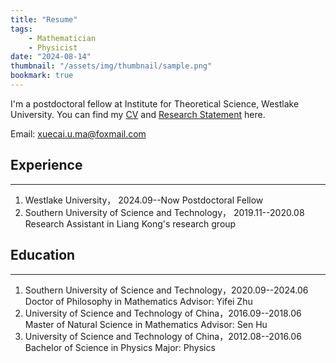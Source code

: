 ```yaml
---
title: "Resume"
tags:
    - Mathematician
    - Physicist
date: "2024-08-14"
thumbnail: "/assets/img/thumbnail/sample.png"
bookmark: true
---
```




I'm a postdoctoral  fellow at Institute for Theoretical Science, Westlake University. You can find my [CV](files/Xuecai_CV.pdf) and [Research Statement](files/Xuecai_Research.pdf) here.  	

Email: xuecai.u.ma@foxmail.com


## Experience
---
1. Westlake  University， 2024.09--Now 
   Postdoctoral Fellow
2. Southern University of Science and Technology， 2019.11--2020.08 
   Research Assistant in Liang Kong's research group



## Education
---
1. Southern University of Science and Technology，2020.09--2024.06
   Doctor of Philosophy in Mathematics
   Advisor: Yifei Zhu
2. University of Science and Technology of China，2016.09--2018.06
 Master of Natural Science in Mathematics
 Advisor: Sen Hu
3. University of Science and Technology of China，2012.08--2016.06
   Bachelor of Science in Physics
   Major: Physics 

